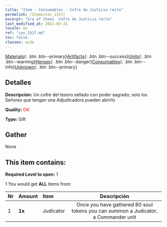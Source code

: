 ```yaml
---
title: "Item - Consumables - Cofre de Justicia recta"
permalink: /Items/con_1517/
excerpt: "Era of Chaos  Cofre de Justicia recta"
last_modified_at: 2021-03-31
locale: es
ref: "con_1517.md"
toc: false
classes: wide
---
```

 [Materials](/es/Items/){: .btn .btn--primary}[Artifacts](/es/Items/Artifacts/){: .btn .btn--success}[Units](/es/Items/Units/){: .btn .btn--warning}[Heroes](/es/Items/Heroes/){: .btn .btn--danger}[Consumables](/es/Items/Consumables/){: .btn .btn--info}[Unknown](/es/Items/Unknown/){: .btn .btn--primary}

## Detalles
 **Descripción:** Un cofre del tesoro sellado con poder sagrado; solo los Señores que tengan una Adjudicadora pueden abrirlo

 **Quality:** <span style="color: #FF0000">OK</span>

 **Type:** Gift

## Gather

  None

## This item contains:

 **Required Level to open:** 1

 1 You would get **ALL** items  from:

  | Nr | Amount |     Item    | Descripción |
  |:---|:-------|:------------|:-----------:|
  | 1 |  **1x** | Judicator | Once you have gathered 80 soul tokens you can summon a Judicator, a Commander unit  | 
